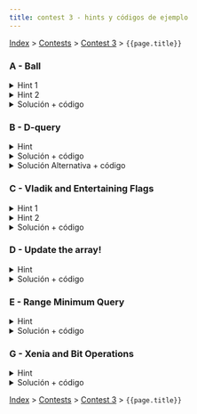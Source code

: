 ```yaml
---
title: contest 3 - hints y códigos de ejemplo
---
```


[Index](../index) > [Contests](../contests) > [Contest 3](../contests#contest-3) > ```{{page.title}}```

### A - Ball
<details> 
  <summary>Hint 1</summary>
  Piensen un una forma de ordenar los datos tal que usando alguna estructura para cada persona podamos saber rápidamente si existe alguien que tenga todas las características mayores.
</details>
<details> 
  <summary>Hint 2</summary>
  Una posible idea es ordenar a las personas de forma decreciente en una de las características (por ejemplo B) e ir manteniendo en una estructura ordenadas según una segunda características (por ejemplo I) las terceras características (por ejemplo R). Piensen cómo mantener esto y en qué estructura ayudaría a saber si hay alguien dominante rápidamente.
</details>
<details> 
  <summary>Solución + código</summary>
  Siguiendo la idea del hint 2, recorriendo de forma decreciente en una de las características podemos mantener un Segment Tree donde el índice indica el orden en la 2a característica y los valores corresponden a la 3a característica. De esta forma con un query de máximo al segmento (i, end) donde i corresponda a uno más que el valor de la persona que se revisa actualmente, si el mayor valor es mayor que el valor de la 3a característica actualmente entonces debe haber una persona con mayores valores en cada característica.
  <a href="https://github.com/BenjaminRubio/CompetitiveProgramming/blob/master/Problems/Codeforces/Ball.cpp">Código de ejemplo</a>
</details>

### B - D-query
<details> 
  <summary>Hint</summary>
  Piensa en una forma de ordenar las queries, de tal manera que al ir iterando sobre ellas puedas ir actualizando una estructura de datos que te permita contar cuántos números están activos (teniendo cuidado de nunca activar números duplicados simultáneamente).
</details>
<details> 
  <summary>Solución + código</summary>
  Lo que hacemos es ordenar las queries (L,R) de forma creciente en R. Además, creamos un fenwick tree de tamaño N en el cual vamos trackeando con 0s y 1s los números del arreglo actualmente activos (inicialmente partimos con puros 0s, i.e. ningún número activo). Luego vamos iterando sobre las queries (crecientes en R) y para cada query hacemos avanzar un puntero r hasta alcanzar el R actual, y en cada paso activamos el número r-ésimo (sumamos 1 en la posición r-ésima del fenwick tree, indicando que el número r-ésimo está activo), <strong>PERO</strong> si el número r-ésimo ya estaba activo en una posición anterior, lo desactivamos (sumamos -1 en su posición anterior). De esta manera si un número está duplicado, siempre mantenemos activa la posición más a la derecha en la que aparece. Con eso logramos que se cumpla la invariante de que de todos los distintos números dentro del intervalo [1,R] estén activados en sus respectivas posiciones más a la derecha (dentro de [1,R]), y todo el resto está desactivado. Luego, para saber cuántos números distintos hay consultamos al fenwick tree la suma acumulada de 1s en el intervalo [L,R]. <a href="https://github.com/PabloMessina/Competitive-Programming-Material/blob/master/Solved%20problems/SPOJ/DQUERY_D-query.cpp">Código de ejemplo</a>
</details>
<details> 
  <summary>Solución Alternativa + código</summary>
  El problema se puede hacer trivialmente también aplicando el <a href="../resources/sqrtdecomp">algoritmo de MO</a>. <a href="https://github.com/PabloMessina/Competitive-Programming-Material/blob/master/Solved%20problems/SPOJ/DQUERY_D-query_v2.cpp">Código de ejemplo</a>
</details>

### C - Vladik and Entertaining Flags
<details> 
  <summary>Hint 1</summary>
  Piensa en una forma de responder la query(L,R) descomponiendo el rango [L,R] en sub-rangos y combinando respuestas precomputadas para dichos sub-rangos.
</details>
<details>
  <summary>Hint 2</summary>
  Supón que tienes la respuesta precomputada para el rango [L,M] y para el rango [M+1, R]. ¿Cómo obtener la respuesta para el rango [L, R]? Notar que las componentes de ambos rangos se fusionan si es que en el punto de contacto entre las columnas M y M+1 hay valores adyacentes iguales. Cualquier componente que no toque la interfaz no se puede fusionar.
</details>
<details> 
  <summary>Solución + código</summary>
  Básicamente usamos ya sea un Sparse Table o un Segment Tree, los rangos los modelamos con un Struct/Class que guarde los índices L y R del rango, un par de arreglos int left[10] e int right[10] que guarden los ids de las componentes a las que pertenecen los valores de las columnas L y R respectivamente, y un contador de la cantidad de componentes del rango. Para fusionar los rangos A = [L, M] y B = [M+1, R], podemos iterar sincronizadamente sobre las columnas M y M+1 y detectar cuando los valores matrix[M][i] == matrix[M+1][i], en cuyo caso las componentes A.right[i] y B.left[i] deben fusionarse (podemos iterar sobre las 4 columnas A.left, A.right, B.left y B.right y actualizar los ids). Usando Sparse Table la complejidad es O(N^2*M*log(M)) por construir el sparse table y O(Q*N^2*log(M)) por responder las queries. <a href="https://github.com/PabloMessina/Competitive-Programming-Material/blob/master/Solved%20problems/Codeforces/811E_VladikAndEntertainingFlags_v2.cpp
">Código de ejemplo</a>
</details>

### D - Update the array!
<details> 
  <summary>Hint</summary>
  Podemos construir un arreglo D de que guarde las diferencias que generan los updates, en otras palabras, si se hace un update l, r, v, realizamos D[l] += v, D[r + 1] -= v. Luego pensar en una forma de rescatar el valor en un índice de forma rápida, luego de los updates y usando el arreglo D.
</details>
<details> 
  <summary>Solución + código</summary>
  Una forma de resolver este problema de forma online, podemos hacer uso del arreglo de diferencias descrito en el hint y generar un segment tree de el que calcule la suma en un rango. Luego se recupera el valor en un índice realizando queries de la forma (0, i) a la estructura.
  <a href="https://github.com/BenjaminRubio/CompetitiveProgramming/blob/master/Problems/SPOJ/UpdateTheArray.cpp">Código de ejemplo</a>
</details>

### E - Range Minimum Query
<details> 
  <summary>Hint</summary>
  Problema de uso directo de alguna de las estructuras vistas en clases
</details>
<details> 
  <summary>Solución + código</summary>
  Puede ser resuelto con uso directo de Segment Tree o Sparse Tables.
  <a href="https://github.com/BenjaminRubio/CompetitiveProgramming/blob/master/Problems/SPOJ/RangeMinimumQuery.cpp">Código de ejemplo</a>
</details>

### G - Xenia and Bit Operations
<details> 
  <summary>Hint</summary>
  Pinesen en cómo construir un nodo para poder resolver el problema con un Segment Tree
</details>
<details> 
  <summary>Solución + código</summary>
  Si en cada nodo guardamos el valor y la profundidad inversa (empezando desde 0 en las hojas), podemos realizar distintas operaciones en la unión de dos nodos dependiendo de la profundidad en la que se produzca la unión, es decir, si la profundidad es par unimos con or y si es impar unimos con xor. Ambas operaciones son compatibles con un Segment Tree y la complejidad final es O(m log(2^n)). Ojo que para que de accepted tal vez sea necesario el uso de fast input en c++.
  <a href="https://github.com/BenjaminRubio/CompetitiveProgramming/blob/master/Problems/Codeforces/XeniaAndBitOperations.cpp">Código de ejemplo</a>
</details>

<!-- <details> 
  <summary>Hint</summary>   
</details>
<details> 
  <summary>Solución + código</summary>
  <a href="">Código de ejemplo</a>
</details> -->

[Index](../index) > [Contests](../contests) > [Contest 3](../contests#contest-3) > ```{{page.title}}```
